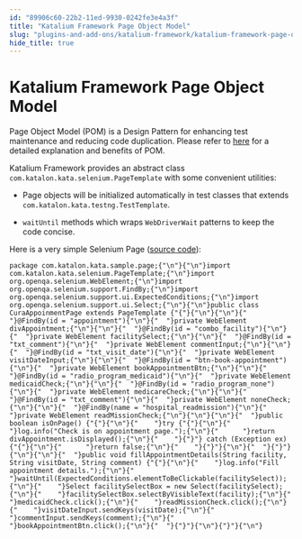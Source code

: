 ```yaml
---
id: "89906c60-22b2-11ed-9930-0242fe3e4a3f"
title: "Katalium Framework Page Object Model"
slug: "plugins-and-add-ons/katalium-framework/katalium-framework-page-object-model"
hide_title: true
---
```


# <a id="id" class="anchor_top_offset"/><a id="ariaid-title1" class="anchor_top_offset"/>Katalium Framework Page Object Model

<p xmlns="http://www.w3.org/1999/xhtml" className="p">Page Object Model (POM) is a Design Pattern for enhancing test   maintenance and reducing code duplication. Please refer to <a className="xref j-external-link" href="https://www.seleniumhq.org/docs/06_test_design_considerations.jsp#page-object-design-pattern" target="_blank">here</a>   for a detailed explanation and benefits of POM.</p> 
<p xmlns="http://www.w3.org/1999/xhtml" className="p">Katalium Framework provides an abstract class   <code className="ph codeph">com.katalon.kata.selenium.PageTemplate</code> with some   convenient utilities:</p> 
<ul xmlns="http://www.w3.org/1999/xhtml" className="ul"><li className="li">     <p className="p">Page objects will be initialized automatically in test classes       that extends <code className="ph codeph">com.katalon.kata.testng.TestTemplate</code>.</p>   </li><li className="li">     <p className="p">       <code className="ph codeph">waitUntil</code> methods which wraps       <code className="ph codeph">WebDriverWait</code> patterns to keep the code concise.</p>   </li></ul> 
<p xmlns="http://www.w3.org/1999/xhtml" className="p">Here is a very simple Selenium Page (<a className="xref j-external-link" href="https://github.com/katalon-studio/katalium-sample/blob/master/src/test/java/com/katalon/kata/sample/page/CuraAppoinmentPage.java" target="_blank">source     code</a>):</p> 
<pre xmlns="http://www.w3.org/1999/xhtml" className="pre codeblock"><code>package com.katalon.kata.sample.page;{"\n"}{"\n"}import com.katalon.kata.selenium.PageTemplate;{"\n"}import org.openqa.selenium.WebElement;{"\n"}import org.openqa.selenium.support.FindBy;{"\n"}import org.openqa.selenium.support.ui.ExpectedConditions;{"\n"}import org.openqa.selenium.support.ui.Select;{"\n"}{"\n"}public class CuraAppoinmentPage extends PageTemplate {"{"}{"\n"}{"\n"}{"  "}@FindBy(id = "appointment"){"\n"}{"  "}private WebElement divAppointment;{"\n"}{"\n"}{"  "}@FindBy(id = "combo_facility"){"\n"}{"  "}private WebElement facilitySelect;{"\n"}{"\n"}{"  "}@FindBy(id = "txt_comment"){"\n"}{"  "}private WebElement commentInput;{"\n"}{"\n"}{"  "}@FindBy(id = "txt_visit_date"){"\n"}{"  "}private WebElement visitDateInput;{"\n"}{"\n"}{"  "}@FindBy(id = "btn-book-appointment"){"\n"}{"  "}private WebElement bookAppointmentBtn;{"\n"}{"\n"}{"  "}@FindBy(id = "radio_program_medicaid"){"\n"}{"  "}private WebElement medicaidCheck;{"\n"}{"\n"}{"  "}@FindBy(id = "radio_program_none"){"\n"}{"  "}private WebElement medicareCheck;{"\n"}{"\n"}{"  "}@FindBy(id = "txt_comment"){"\n"}{"  "}private WebElement noneCheck;{"\n"}{"\n"}{"  "}@FindBy(name = "hospital_readmission"){"\n"}{"  "}private WebElement readMissionCheck;{"\n"}{"\n"}{"\n"}{"  "}public boolean isOnPage() {"{"}{"\n"}{"    "}try {"{"}{"\n"}{"      "}log.info("Check is on appointment page.");{"\n"}{"      "}return divAppointment.isDisplayed();{"\n"}{"    "}{"}"} catch (Exception ex) {"{"}{"\n"}{"      "}return false;{"\n"}{"    "}{"}"}{"\n"}{"  "}{"}"}{"\n"}{"\n"}{"  "}public void fillAppointmentDetails(String facility, String visitDate, String comment) {"{"}{"\n"}{"    "}log.info("Fill appointment details.");{"\n"}{"    "}waitUntil(ExpectedConditions.elementToBeClickable(facilitySelect));{"\n"}{"    "}Select facilitySelectBox = new Select(facilitySelect);{"\n"}{"    "}facilitySelectBox.selectByVisibleText(facility);{"\n"}{"    "}medicaidCheck.click();{"\n"}{"    "}readMissionCheck.click();{"\n"}{"    "}visitDateInput.sendKeys(visitDate);{"\n"}{"    "}commentInput.sendKeys(comment);{"\n"}{"    "}bookAppointmentBtn.click();{"\n"}{"  "}{"}"}{"\n"}{"}"}{"\n"}</code></pre> 
